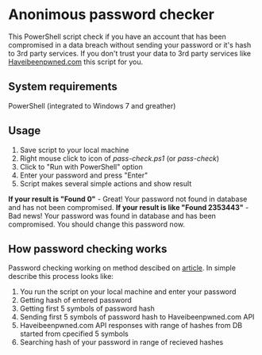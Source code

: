 # Anonimous password checker

This PowerShell script check if you have an account that has been compromised in a data breach without sending your password or it's hash 
to 3rd party services. If you don't trust your data to 3rd party services like [Haveibeenpwned.com](https://haveibeenpwned.com/) 
this script for you.

## System requirements
PowerShell (integrated to Windows 7 and greather)

## Usage
1. Save script to your local machine
2. Right mouse click to icon of *pass-check.ps1* (or *pass-check*)
3. Click to "Run with PowerShell" option
4. Enter your password and press "Enter"
6. Script makes several simple actions and show result

**If your result is "Found 0"** - Great! Your password not found in database and has not been compromised. 
**If your result is like "Found 2353443"** - Bad news! Your password was found in database and has been compromised. 
You should change this password now.

## How password checking works
Password checking working on method descibed on [article](https://blog.cloudflare.com/validating-leaked-passwords-with-k-anonymity/).
In simple describe this process looks like:

1. You run the script on your local machine and enter your password
2. Getting hash of entered password
3. Getting first 5 symbols of password hash
4. Sending first 5 symbols of password hash to Haveibeenpwned.com API
5. Haveibeenpwned.com API responses with range of hashes from DB started from cpecified 5 symbols
7. Searching hash of your password in range of recieved hashes
